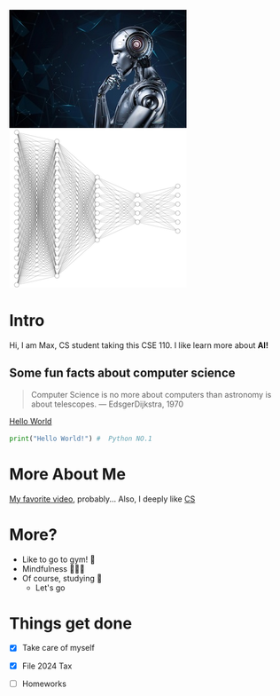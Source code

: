 ![1](AI.jpg)![2](DL1.png)
# Intro
Hi, I am Max, CS student taking this CSE 110. I like learn more about **AI!** 
## Some fun facts about computer science

> Computer Science is no more about computers than astronomy is about telescopes. — EdsgerDijkstra, 1970

[Hello World](HW.jpg)
```python
print("Hello World!") #  Python NO.1
```

# More About Me
[My favorite video](https://www.youtube.com/watch?v=dQw4w9WgXcQ&ab_channel=RickAstley), probably...
Also, I deeply like [CS](#Intro)

# More?
- Like to go to gym! 💪
- Mindfulness 🧘🏼‍♂️
- Of course, studying 💯
  - Let's go

# Things get done
- [x] Take care of myself
- [x] File 2024 Tax
- [ ] Homeworks


